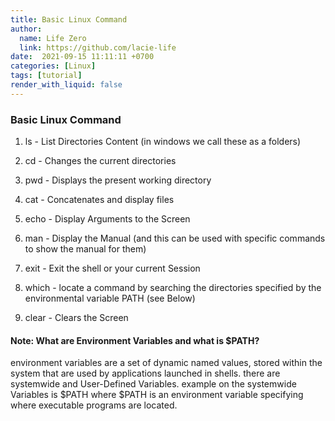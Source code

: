 ```yaml
---
title: Basic Linux Command
author:
  name: Life Zero
  link: https://github.com/lacie-life
date:  2021-09-15 11:11:11 +0700
categories: [Linux]
tags: [tutorial]
render_with_liquid: false
---
```


### Basic Linux Command

1. ls - List Directories Content (in windows we call these as a folders)

2. cd - Changes the current directories

3. pwd - Displays the present working directory

4. cat - Concatenates and display files

5. echo - Display Arguments to the Screen

6. man - Display the Manual (and this can be used with specific commands to show the manual for them)

7. exit - Exit the shell or your current Session

8. which - locate a command by searching the directories specified by the environmental variable PATH (see Below)

9. clear - Clears the Screen

#### Note: What are Environment Variables and what is $PATH?

environment variables are a set of dynamic named values, stored within the system that are used by applications launched in shells.
there are systemwide and User-Defined Variables.
example on the systemwide Variables is $PATH where $PATH is an environment variable specifying where executable programs are located.

